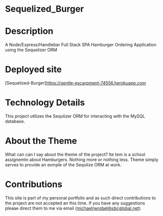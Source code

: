 # Sequelized_Burger

# Description

A Node/Express/Handlebar Full Stack SPA Hamburger Ordering Application using the Sequelizer ORM

# Deployed site

[Sequelized-Burger]https://gentle-escarpment-74556.herokuapp.com

# Technology Details

This project utilizes the Sequlizer ORM for interacting with the MySQL database.
 
# About the Theme

What can can I say about the theme of the project?  Ite tem is a school assignemtn about Hamburgers.  Nothing more or nothing less.
Theme simply serves to provide an exmple of the Sequlize ORM at work.

# Contributions

This site is part of my personal portfolio and as such direct contributions to the project are not accepted an this time.  If you have any suggestions pleaae direct them to me via email (michaelrwrobel@sbcglobal.net).


